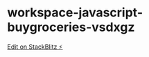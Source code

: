 # workspace-javascript-buygroceries-vsdxgz

[Edit on StackBlitz ⚡️](https://stackblitz.com/edit/workspace-javascript-buygroceries-vsdxgz)
